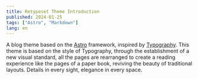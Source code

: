 ```yaml
---
title: Retypeset Theme Introduction
published: 2024-01-25
tags: ["Astro", "Markdown"]
lang: en
---
```


A blog theme based on the <a href="https://astro.build/">Astro</a> framework, inspired by <a href="https://astro-theme-typography.vercel.app/">Typography</a>. This theme is based on the style of Typography, through the establishment of a new visual standard, all the pages are rearranged to create a reading experience like the pages of a paper book, reviving the beauty of traditional layouts. Details in every sight, elegance in every space.
